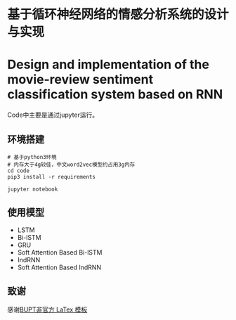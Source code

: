 # 基于循环神经网络的情感分析系统的设计与实现
# Design and implementation of the movie-review sentiment classification system based on RNN

Code中主要是通过jupyter运行。

## 环境搭建
```
# 基于python3环境
# 内存大于4g较佳，中文word2vec模型约占用3g内存
cd code
pip3 install -r requirements

jupyter notebook
```

## 使用模型
* LSTM
* Bi-lSTM
* GRU
* Soft Attention Based Bi-lSTM
* IndRNN
* Soft Attention Based IndRNN



## 致谢

感谢[BUPT非官方 LaTex 模板](https://github.com/sqyx008/BUPTBachelorThesis)
